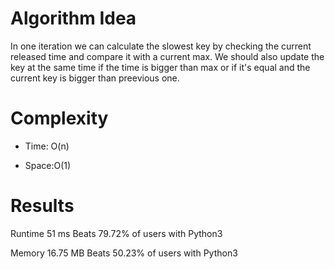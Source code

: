 # Algorithm Idea

In one iteration we can calculate the slowest key by checking the current released time and compare it with a current max. We should also update the key at the same time if the time is bigger than max or if it's equal and the current key is bigger than preevious one.

# Complexity

- Time: O(n)

- Space:O(1)

# Results

Runtime
51
ms
Beats
79.72%
of users with Python3

Memory
16.75
MB
Beats
50.23%
of users with Python3
